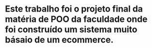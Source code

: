 # Este trabalho foi o projeto final da matéria de POO da faculdade onde foi construído um sistema muito básaio de um ecommerce.
